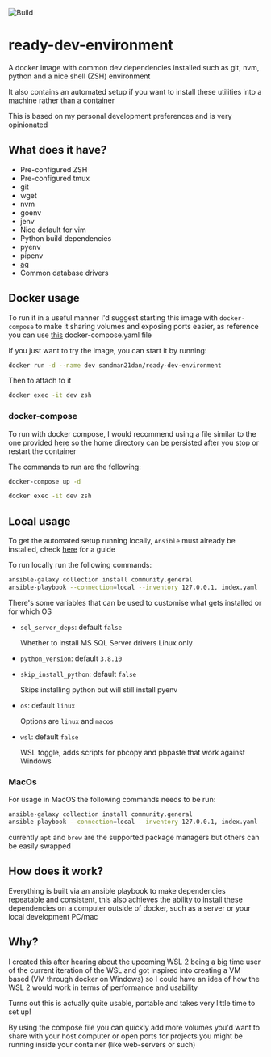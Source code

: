 ![Build](https://github.com/sandman21dan/ready-dev-environment/workflows/Publish%20Docker/badge.svg?branch=master)
# ready-dev-environment
A docker image with common dev dependencies installed such as git, nvm,
python and a nice shell (ZSH) environment

It also contains an automated setup if you want to install these utilities into
a machine rather than a container

This is based on my personal development preferences and is very opinionated

## What does it have?

- Pre-configured ZSH
- Pre-configured tmux
- git
- wget
- nvm
- goenv
- jenv
- Nice default for vim
- Python build dependencies
- pyenv
- pipenv
- [ag](https://github.com/ggreer/the_silver_searcher)
- Common database drivers

## Docker usage

To run it in a useful manner I'd suggest starting this image with
`docker-compose` to make it sharing volumes and exposing ports
easier, as reference you can use [this](./docker-compose.yaml) docker-compose.yaml file

If you just want to try the image, you can start it by running:

```sh
docker run -d --name dev sandman21dan/ready-dev-environment
```

Then to attach to it

```sh
docker exec -it dev zsh
```

### docker-compose

To run with docker compose, I would recommend using a file similar
to the one provided [here](./docker-compose.yaml) so the home directory
can be persisted after you stop or restart the container

The commands to run are the following:

```sh
docker-compose up -d
```

```sh
docker exec -it dev zsh
```

## Local usage

To get the automated setup running locally, `Ansible` must already be installed, check
[here](https://docs.ansible.com/ansible/2.5/installation_guide/intro_installation.html) for a guide

To run locally run the following commands:

```sh
ansible-galaxy collection install community.general
ansible-playbook --connection=local --inventory 127.0.0.1, index.yaml
```

There's some variables that can be used to customise what gets installed or for which OS

* `sql_server_deps`: default `false`

    Whether to install MS SQL Server drivers
    Linux only
* `python_version`: default `3.8.10`
* `skip_install_python`: default `false`

    Skips installing python but will still install pyenv
* `os`: default `linux`

    Options are `linux` and `macos`
* `wsl`: default `false`

    WSL toggle, adds scripts for pbcopy and pbpaste
    that work against Windows

### MacOs

For usage in MacOS the following commands needs to be run:

```sh
ansible-galaxy collection install community.general
ansible-playbook --connection=local --inventory 127.0.0.1, index.yaml --extra-vars "os=macos"
```

currently `apt` and `brew` are the supported package managers but others can be easily swapped

## How does it work?

Everything is built via an ansible playbook to make dependencies
repeatable and consistent, this also achieves the ability to
install these dependencies on a computer outside of docker, such as a server
or your local development PC/mac

## Why?

I created this after hearing about the upcoming WSL 2 being a big time user of the current
iteration of the WSL and got inspired into creating a VM based (VM through docker on Windows)
so I could have an idea of how the WSL 2 would work in terms of performance and usability

Turns out this is actually quite usable, portable and takes very little time to set up!

By using the compose file you can quickly add more volumes you'd want to share with your
host computer or open ports for projects you might be running inside your
container (like web-servers or such)
